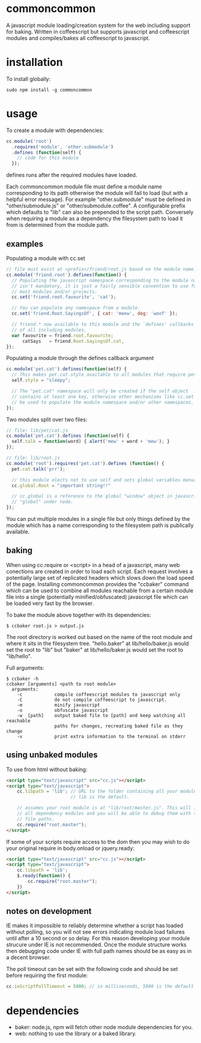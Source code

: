 commoncommon
============

A javascript module loading/creation system for the web including support for baking. Written in coffeescript but supports javascript and coffeescript modules and compiles/bakes all coffeescript to javascript.

installation
============

To install globally:

    sudo npm install -g commoncommon

usage
=====
To create a module with dependencies:
```javascript
cc.module('root')
  .requires('module', 'other.submodule')
  .defines (function(self) {
    // code for this module
  });
```
defines runs after the required modules have loaded.

Each commoncommon module file must define a module name corresponding to its path otherwise the module  will fail to load (but with a helpful error message). For example "other.submodule" must be defined in "other/submodule.js" or "other/submodule.coffee". A configurable prefix which defaults to "lib" can also be prepended to the script path. Conversely when requiring a module as a dependency the filesystem path to load it from is determined from the module path.

examples
--------
Populating a module with cc.set
```javascript
// file must exist at <prefix>/friend/root.js based on the module name.
cc.module('friend.root').defines(function() {
  // Populating the javascript namespace corresponding to the module name
  // isn't mandatory, it is just a fairly sensible convention to use for
  // most modules and/or projects.
  cc.set('friend.root.favourite', 'cat');

  // You can populate any namespace from a module.
  cc.set('friend.Root.SayingsOf', { cat: 'meow', dog: 'woof' });

  // friend.* now available to this module and the `defines' callbacks
  // of all including modules.
  var favourite = friend.root.favourite;
      catSays   = friend.Root.SayingsOf.cat,
});
```

Populating a module through the defines callback argument
```javascript
cc.module('pet.cat').defines(function(self) {
  // This makes pet.cat.style available to all modules that require pet.cat
  self.style = "sleepy";

  // The "pet.cat" namespace will only be created if the self object
  // contains at least one key, otherwise other mechanisms like cc.set can
  // be used to populate the module namespace and/or other namespaces.
});
```

Two modules split over two files:
```javascript
// file: lib/pet/cat.js
cc.module('pet.cat').defines (function(self) {
  self.talk = function(word) { alert('mew' + word + 'mew'); }
});
```

```javascript
// file: lib/root.js
cc.module('root').requires('pet.cat').defines (function() {
  pet.cat.talk('prr');

  // this module elects not to use self and sets global variables manually.
  cc.global.Root = "important string!!"

  // cc.global is a reference to the global "window" object in javascript, or
  // "global" under node.
});
```

You can put multiple modules in a single file but only things defined by the module which has a name corresponding to the filesystem path is publically available.

baking
------
When using cc.require or &lt;script&gt; in a head of a javascript, many web conections are created in order to load each script. Each request involves a potentially large set of replicated headers which slows down the load speed of the page. Installing commoncommon provides the "ccbaker" command which can be used to combine all modules reachable from a certain module file into a single (potentially minified/obfuscated) javascript file which can be loaded very fast by the browser.

To bake the module above together with its dependencies:

```shell
$ ccbaker root.js > output.js
```

The root directory is worked out based on the name of the root module and where it sits in the filesystem tree. "hello.baker" at lib/hello/baker.js would set the root to "lib" but "baker" at lib/hello/baker.js would set the root to "lib/hello".

Full arguments:
```shell
$ ccbaker -h
ccbaker [arguments] <path to root module>
  arguments:
    -c            compile coffeescript modules to javascript only
    -C            do not compile coffeescript to javascript.
    -m            minify javascript
    -o            obfuscate javascript
    -w  [path]    output baked file to [path] and keep watching all reachable
                  paths for changes, recreating baked file as they change
    -v            print extra information to the terminal on stderr
```

using unbaked modules
---------------------
To use from html without baking:
```html
<script type="text/javascript" src="cc.js"></script>
<script type="text/javascript">
    cc.libpath = 'lib'; // URL to the folder containing all your modules.
                        // lib is the default.

    // assumes your root module is at "lib/root/master.js". This will in turn load
    // all dependency modules and you will be able to debug them with their full
    // file paths.
    cc.require("root.master");
</script>
```

If some of your scripts require access to the dom then you may wish to do your original require in body.onload or jquery.ready:
```html
<script type="text/javascript" src="cc.js"></script>
<script type="text/javascript">
    cc.libpath = 'lib';
    $.ready(function() {
        cc.require("root.master");
    })
</script>
```

notes on development
--------------------
IE makes it impossible to reliably determine whether a script has loaded without polling, so you will not see errors indicating module load failures until after a 10 second or so delay. For this reason developing your module strucure under IE is not recommended. Once the module structure works then debugging code under IE with full path names should be as easy as in a decent browser.

The poll timeout can be set with the following code and should be set before requiring the first module:

```javascript
cc.ieScriptPollTimeout = 5000; // in milliseconds, 5000 is the default
```

dependencies
============
 * baker: node.js, npm will fetch other node module dependencies for you.
 * web: nothing to use the library or a baked library.
